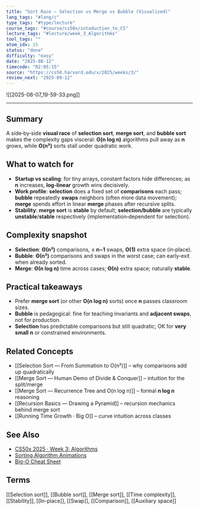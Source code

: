 ```yaml
---
title: "Sort Race — Selection vs Merge vs Bubble (Visualized)"
lang_tags: "#lang/c"
type_tags: "#type/lecture"
course_tags: "#course/cs50x/intoduction_to_CS"
lecture_tags: "#lecture/week_3_Algorithms"
tool_tags: ""
atom_idx: 15
status: "done"
difficulty: "easy"
date: "2025-08-12"
timecode: "02:05:15"
source: "https://cs50.harvard.edu/x/2025/weeks/3/"
review_next: "2025-09-12"
---
```


![[2025-08-07_19-59-33.png]]

---

## Summary
A side‑by‑side **visual race** of **selection sort**, **merge sort**, and **bubble sort** makes the complexity gaps visceral: **O(n log n)** algorithms pull away as **n** grows, while **O(n²)** sorts stall under quadratic work.

## What to watch for
- **Startup vs scaling**: for tiny arrays, constant factors hide differences; as **n** increases, **log‑linear** growth wins decisively.
- **Work profile**: **selection** does a fixed set of **comparisons** each pass; **bubble** repeatedly **swaps** neighbors (often more data movement); **merge** spends effort in linear **merge** phases after recursive splits.
- **Stability**: **merge sort** is **stable** by default; **selection/bubble** are typically **unstable**/**stable** respectively (implementation‑dependent for selection).

## Complexity snapshot
- **Selection**: **Θ(n²)** comparisons, ≤ **n−1** swaps, **O(1)** extra space (in‑place).  
- **Bubble**: **Θ(n²)** comparisons and swaps in the worst case; can early‑exit when already sorted.  
- **Merge**: **Θ(n log n)** time across cases; **Θ(n)** extra space; naturally **stable**.

## Practical takeaways
- Prefer **merge sort** (or other **O(n log n)** sorts) once **n** passes classroom sizes.  
- **Bubble** is pedagogical: fine for teaching invariants and **adjacent swaps**, not for production.  
- **Selection** has predictable comparisons but still quadratic; OK for **very small** **n** or constrained environments.

## Related Concepts
- [[Selection Sort — From Summation to O(n²)]] – why comparisons add up quadratically
- [[Merge Sort — Human Demo of Divide & Conquer]] – intuition for the split/merge
- [[Merge Sort — Recurrence Tree and O(n log n)]] – formal **n log n** reasoning
- [[Recursion Basics — Drawing a Pyramid]] – recursion mechanics behind merge sort
- [[Running Time Growth · Big O]] – curve intuition across classes

## See Also
- [CS50x 2025 · Week 3: Algorithms](https://cs50.harvard.edu/x/2025/weeks/3/)
- [Sorting Algorithm Animations](https://www.toptal.com/developers/sorting-algorithms)
- [Big-O Cheat Sheet](https://www.bigocheatsheet.com/)

## Terms
[[Selection sort]], [[Bubble sort]], [[Merge sort]], [[Time complexity]], [[Stability]], [[In-place]], [[Swap]], [[Comparison]], [[Auxiliary space]]
